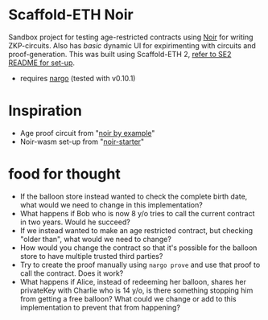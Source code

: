 # Scaffold-ETH Noir

Sandbox project for testing age-restricted contracts using [Noir](https://noir-lang.org/) for writing ZKP-circuits. Also has *basic* dynamic UI for expirimenting with circuits and proof-generation. This was built using Scaffold-ETH 2, [refer to SE2 README for set-up](https://github.com/scaffold-eth/scaffold-eth-2#readme).

* requires [nargo](https://noir-lang.org/dev/getting_started/nargo_installation) (tested with v0.10.1) 

# Inspiration
- Age proof circuit from "[noir by example](https://noir-by-example.org/gadgets/zk-age-verification/)"
- Noir-wasm set-up from "[noir-starter](https://github.com/noir-lang/noir-starter)"

# food for thought
- If the balloon store instead wanted to check the complete birth date, what would we need to change in this implementation?
- What happens if Bob who is now 8 y/o tries to call the current contract in two years. Would he succeed?
- If we instead wanted to make an age restricted contract, but checking "older than", what would we need to change?
- How would you change the contract so that it's possible for the balloon store to have multiple trusted third parties?
- Try to create the proof manually using `nargo prove` and use that proof to call the contract. Does it work?
- What happens if Alice, instead of redeeming her balloon, shares her privateKey with Charlie who is 14 y/o, is there something stopping him from getting a free balloon? What could we change or add to this implementation to prevent that from happening?
